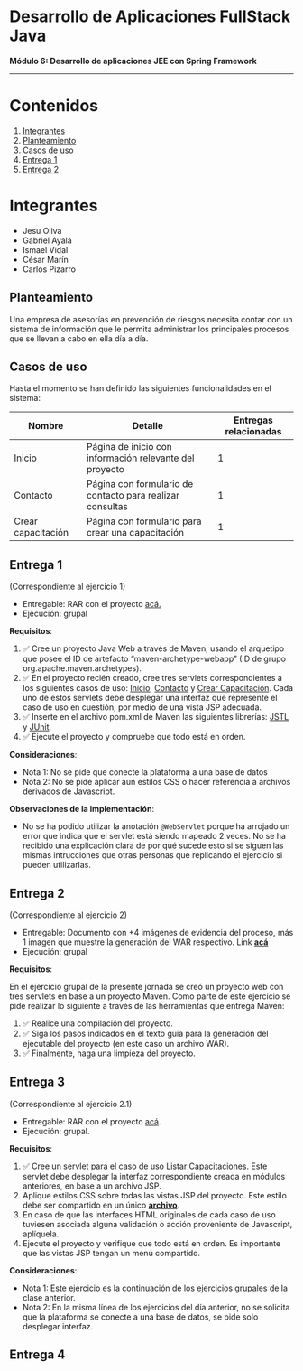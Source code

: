 # Desarrollo de Aplicaciones FullStack Java

**Módulo 6: Desarrollo de aplicaciones JEE con Spring Framework**

-----

# Contenidos

1. [Integrantes](#integrantes)
1. [Planteamiento](#planteamiento)
1. [Casos de uso](#casos-de-uso)
1. [Entrega 1](#entrega-1)
1. [Entrega 2](#entrega-2)


# Integrantes  

- Jesu Oliva
- Gabriel Ayala
- Ismael Vidal
- César Marín
- Carlos Pizarro 


## Planteamiento


Una empresa de asesorías en prevención de riesgos necesita contar con un sistema de información
que le permita administrar los principales procesos que se llevan a cabo en ella día a día.

## Casos de uso

Hasta el momento se han definido las siguientes funcionalidades en el sistema:

|Nombre|Detalle|Entregas relacionadas|  
|------|-------|-------|  
| Inicio | Página de inicio con información relevante del proyecto | 1 |  
| Contacto | Página con formulario de contacto para realizar consultas | 1 |  
| Crear capacitación | Página con formulario para crear una capacitación | 1 |  


## Entrega 1  

(Correspondiente al ejercicio 1)

- Entregable: RAR con el proyecto [acá.](https://github.com/CarlosPizarroMorales/modulo6/releases/tag/v1.0.0)  
- Ejecución: grupal  

**Requisitos**:

1. ✅ Cree un proyecto Java Web a través de Maven, usando el arquetipo que posee el ID de artefacto “maven-archetype-webapp” (ID de grupo org.apache.maven.archetypes).
1. ✅ En el proyecto recién creado, cree tres servlets correspondientes a los siguientes casos de uso: [Inicio][1], [Contacto][2] y [Crear Capacitación][3]. Cada uno de estos servlets debe desplegar una interfaz que represente el caso de uso en cuestión, por medio de una vista JSP adecuada.  
1. ✅ Inserte en el archivo pom.xml de Maven las siguientes librerías: [JSTL][4] y [JUnit][5]. 
1. ✅ Ejecute el proyecto y compruebe que todo está en orden.  

**Consideraciones**:
- Nota 1: No se pide que conecte la plataforma a una base de datos
- Nota 2: No se pide aplicar aun estilos CSS o hacer referencia a archivos derivados de Javascript.

**Observaciones de la implementación**:  

- No se ha podido utilizar la anotación `@WebServlet` porque ha arrojado un error que indica que el servlet está siendo mapeado 2 veces. No se ha recibido una explicación clara de por qué sucede esto si se siguen las mismas intrucciones que otras personas que replicando el ejercicio si pueden utilizarlas.
 


## Entrega 2

(Correspondiente al ejercicio 2)

- Entregable: Documento con +4 imágenes de evidencia del proceso, más 1 imagen que muestre la generación del WAR respectivo. Link [**acá**](https://drive.google.com/file/d/1_ucKQTTUTlvrtuic_qKTdy8uMjdEhMwt/view?usp=sharing)  
- Ejecución: grupal  

**Requisitos**:
  
En el ejercicio grupal de la presente jornada se creó un proyecto web con tres servlets en base a un proyecto Maven. Como parte de este ejercicio se pide realizar lo siguiente a través de las herramientas que entrega Maven:  

1. ✅ Realice una compilación del proyecto.
1. ✅ Siga los pasos indicados en el texto guía para la generación del ejecutable del proyecto (en este caso un archivo WAR).  
1. ✅ Finalmente, haga una limpieza del proyecto.  

## Entrega 3

(Correspondiente al ejercicio 2.1)

- Entregable: RAR con el proyecto [acá](https://github.com/CarlosPizarroMorales/modulo6/releases/tag/v2.0.0).  
- Ejecución: grupal.  

**Requisitos**:  

1. ✅ Cree un servlet para el caso de uso [Listar Capacitaciones][6]. Este servlet debe desplegar la interfaz  correspondiente creada en módulos anteriores, en base a un archivo JSP.  
1. Aplique estilos CSS sobre todas las vistas JSP del proyecto. Este estilo debe ser compartido en un único [**archivo**][7].  
1. En caso de que las interfaces HTML originales de cada caso de uso tuviesen asociada alguna validación o acción proveniente de Javascript, aplíquela.  
1. Ejecute el proyecto y verifique que todo está en orden. Es importante que las vistas JSP tengan un menú compartido.  

**Consideraciones**:

- Nota 1: Este ejercicio es la continuación de los ejercicios grupales de la clase anterior.
- Nota 2: En la misma línea de los ejercicios del día anterior, no se solicita que la plataforma se conecte a una base de datos, se pide solo desplegar interfaz.  

## Entrega 4







[1]:./src/main/java/cl/bootcamp/Inicio.java
[2]:./src/main/java/cl/bootcamp/Contacto.java
[3]:./src/main/java/cl/bootcamp/CrearCapacitacion.java
[4]:https://github.com/CarlosPizarroMorales/modulo6/blob/d6d6902df65dff92ad6800254418e4fb552af5ed/pom.xml#L32C2-L37C14  
[5]:https://github.com/CarlosPizarroMorales/modulo6/blob/d6d6902df65dff92ad6800254418e4fb552af5ed/pom.xml#L24C3-L29C18  
[6]:./src/main/java/cl/bootcamp/ListarCapacitaciones.java  
[7]:./src/main/webapp/css/style.css  


